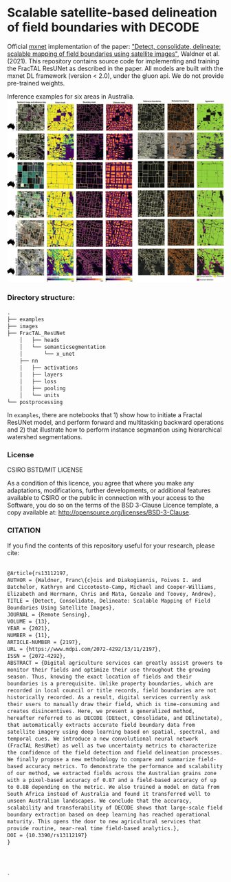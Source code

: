 # Scalable satellite-based delineation of field boundaries with DECODE

Official [mxnet](https://mxnet.incubator.apache.org/) implementation of the paper: ["Detect, consolidate, delineate: scalable mapping of field boundaries using satellite images"](https://www.mdpi.com/2072-4292/13/11/2197), Waldner et al. (2021). This repository contains source code for implementing and training the FracTAL ResUNet as described in the paper.  All models are built with the mxnet DL framework (version < 2.0), under the gluon api. We do not provide pre-trained weights. 

Inference examples for six areas in Australia.
![mantis](images/decode.png)


### Directory structure: 

```
.
├── examples
├── images
├── FracTAL_ResUNet
    │   ├── heads
    │   └── semanticsegmentation
    │       └── x_unet
    ├── nn
    │   ├── activations
    │   ├── layers
    │   ├── loss
    │   ├── pooling
    │   └── units
└── postprocessing
```

In  ```examples```, there are notebooks that 1) show how to initiate a Fractal ResUNet model, and perform forward and multitasking backward operations and 2) that illustrate how to perform instance segmantion using hierarchical watershed segmentations.


### License
CSIRO BSTD/MIT LICENSE

As a condition of this licence, you agree that where you make any adaptations, modifications, further developments, or additional features available to CSIRO or the public in connection with your access to the Software, you do so on the terms of the BSD 3-Clause Licence template, a copy available at: http://opensource.org/licenses/BSD-3-Clause.



### CITATION
If you find the contents of this repository useful for your research, please cite:
```

@Article{rs13112197,
AUTHOR = {Waldner, Franc\{c}ois and Diakogiannis, Foivos I. and Batchelor, Kathryn and Ciccotosto-Camp, Michael and Cooper-Williams, Elizabeth and Herrmann, Chris and Mata, Gonzalo and Toovey, Andrew},
TITLE = {Detect, Consolidate, Delineate: Scalable Mapping of Field Boundaries Using Satellite Images},
JOURNAL = {Remote Sensing},
VOLUME = {13},
YEAR = {2021},
NUMBER = {11},
ARTICLE-NUMBER = {2197},
URL = {https://www.mdpi.com/2072-4292/13/11/2197},
ISSN = {2072-4292},
ABSTRACT = {Digital agriculture services can greatly assist growers to monitor their fields and optimize their use throughout the growing season. Thus, knowing the exact location of fields and their boundaries is a prerequisite. Unlike property boundaries, which are recorded in local council or title records, field boundaries are not historically recorded. As a result, digital services currently ask their users to manually draw their field, which is time-consuming and creates disincentives. Here, we present a generalized method, hereafter referred to as DECODE (DEtect, COnsolidate, and DElinetate), that automatically extracts accurate field boundary data from satellite imagery using deep learning based on spatial, spectral, and temporal cues. We introduce a new convolutional neural network (FracTAL ResUNet) as well as two uncertainty metrics to characterize the confidence of the field detection and field delineation processes. We finally propose a new methodology to compare and summarize field-based accuracy metrics. To demonstrate the performance and scalability of our method, we extracted fields across the Australian grains zone with a pixel-based accuracy of 0.87 and a field-based accuracy of up to 0.88 depending on the metric. We also trained a model on data from South Africa instead of Australia and found it transferred well to unseen Australian landscapes. We conclude that the accuracy, scalability and transferability of DECODE shows that large-scale field boundary extraction based on deep learning has reached operational maturity. This opens the door to new agricultural services that provide routine, near-real time field-based analytics.},
DOI = {10.3390/rs13112197}
}




`
